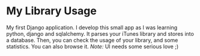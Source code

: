 My Library Usage
==========
My first Django application. I develop this small app as I was learning python, django and sqlalchemy. 
It parses your iTunes library and stores into a database. Then, you can check the usage of your library, and some statistics.
You can also browse it.
*Note:* UI needs some serious love ;)
